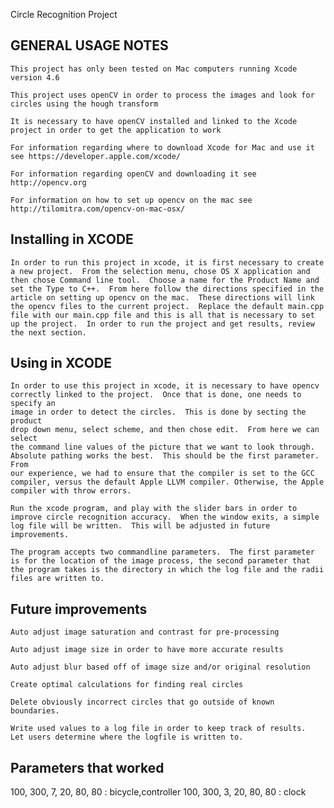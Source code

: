 Circle Recognition Project

GENERAL USAGE NOTES
--------------------
    
    This project has only been tested on Mac computers running Xcode version 4.6

    This project uses openCV in order to process the images and look for circles using the hough transform
    
    It is necessary to have openCV installed and linked to the Xcode project in order to get the application to work
    
    For information regarding where to download Xcode for Mac and use it see https://developer.apple.com/xcode/
    
    For information regarding openCV and downloading it see http://opencv.org
    
    For information on how to set up opencv on the mac see http://tilomitra.com/opencv-on-mac-osx/


Installing in XCODE
--------------------

    In order to run this project in xcode, it is first necessary to create a new project.  From the selection menu, chose OS X application and then chose Command line tool.  Choose a name for the Product Name and set the Type to C++.  From here follow the directions specified in the article on setting up opencv on the mac.  These directions will link the opencv files to the current project.  Replace the default main.cpp file with our main.cpp file and this is all that is necessary to set up the project.  In order to run the project and get results, review the next section.


Using in XCODE
---------------

    In order to use this project in xcode, it is necessary to have opencv
    correctly linked to the project.  Once that is done, one needs to specify an
    image in order to detect the circles.  This is done by secting the product
    drop down menu, select scheme, and then chose edit.  From here we can select
    the command line values of the picture that we want to look through.
    Absolute pathing works the best.  This should be the first parameter. From
    our experience, we had to ensure that the compiler is set to the GCC
    compiler, versus the default Apple LLVM compiler. Otherwise, the Apple
    compiler with throw errors.
    
    Run the xcode program, and play with the slider bars in order to improve circle recognition accuracy.  When the window exits, a simple log file will be written.  This will be adjusted in future improvements.
    
    The program accepts two commandline parameters.  The first parameter is for the location of the image process, the second parameter that the program takes is the directory in which the log file and the radii files are written to.
    
Future improvements
--------------------
    Auto adjust image saturation and contrast for pre-processing
    
    Auto adjust image size in order to have more accurate results
    
    Auto adjust blur based off of image size and/or original resolution
    
    Create optimal calculations for finding real circles
    
    Delete obviously incorrect circles that go outside of known boundaries.
    
    Write used values to a log file in order to keep track of results.  Let users determine where the logfile is written to.
    
    
Parameters that worked
-----------------------
100, 300, 7, 20, 80, 80 : bicycle,controller
100, 300, 3, 20, 80, 80 : clock  
    
